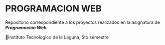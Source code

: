 # PROGRAMACION WEB
Repositorio correspondiente a los proyectos realizados en la asignatura de ***Programacion Web***.

📍Instituto Tecnologico de la Laguna, 5to semestre
